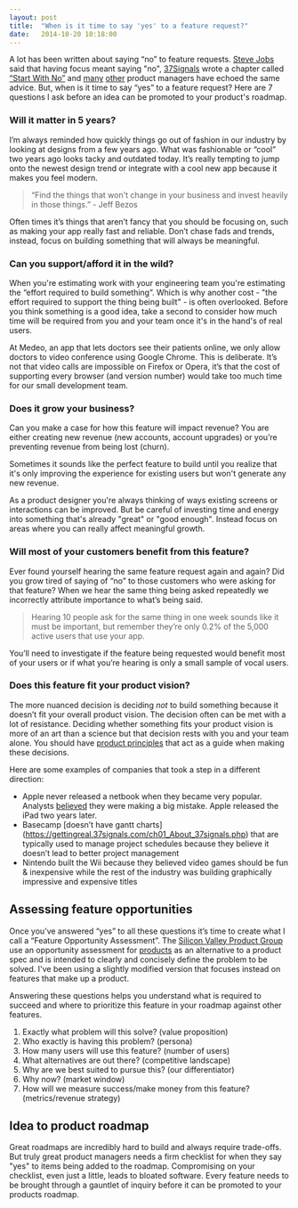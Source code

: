 ```yaml
---
layout: post
title:  "When is it time to say 'yes' to a feature request?"
date:   2014-10-20 10:18:00
---
```


A lot has been written about saying “no” to feature requests. [Steve Jobs](https://www.youtube.com/watch?v=H8eP99neOVs) said that having focus meant saying "no", [37Signals](http://www.37signals.com) wrote a chapter called [“Start With No”](https://gettingreal.37signals.com/ch05_Start_With_No.php) and [many](http://blog.intercom.io/product-strategy-means-saying-no/) [other](https://www.prodpad.com/2014/05/saying-tough-love-product-managers/) product managers have echoed the same advice. But, when is it time to say “yes” to a feature request? Here are 7 questions I ask before an idea can be promoted to your product's roadmap.

### Will it matter in 5 years?

I’m always reminded how quickly things go out of fashion in our industry by looking at designs from a few years ago. What was fashionable or “cool” two years ago looks tacky and outdated today. It’s really tempting to jump onto the newest design trend or integrate with a cool new app because it makes you feel modern.

> “Find the things that won't change in your business and invest heavily in those things.” - Jeff Bezos

Often times it’s things that aren’t fancy that you should be focusing on, such as making your app really fast and reliable. Don’t chase fads and trends, instead, focus on building something that will always be meaningful.

### Can you support/afford it in the wild?

When you're estimating work with your engineering team you're estimating the “effort required to build something”. Which is why another cost - "the effort required to support the thing being built" -  is often overlooked. Before you think something is a good idea, take a second to consider how much time will be required from you and your team once it's in the hand's of real users.

At Medeo, an app that lets doctors see their patients online, we only allow doctors to video conference using Google Chrome. This is deliberate. It’s not that video calls are impossible on Firefox or Opera, it’s that the cost of supporting every browser (and version number) would take too much time for our small development team.

### Does it grow your business?

Can you make a case for how this feature will impact revenue? You are either creating new revenue (new accounts, account upgrades) or you’re preventing revenue from being lost (churn).

Sometimes it sounds like the perfect feature to build until you realize that it's only improving the experience for existing users but won't generate any new revenue.

As a product designer you're always thinking of ways existing screens or interactions can be improved. But be careful of investing time and energy into something that's already "great" or "good enough". Instead focus on areas where you can really affect meaningful growth.

### Will most of your customers benefit from this feature?

Ever found yourself hearing the same feature request again and again? Did you grow tired of saying of “no” to those customers who were asking for that feature? When we hear the same thing being asked repeatedly we incorrectly attribute importance to what’s being said.

> Hearing 10 people ask for the same thing in one week sounds like it must be important, but remember they’re only 0.2% of the 5,000 active users that use your app.

You’ll need to investigate if the feature being requested would benefit most of your users or if what you’re hearing is only a small sample of vocal users.

### Does this feature fit your product vision?

The more nuanced decision is deciding *not* to build something because it doesn’t fit your overall product vision. The decision often can be met with a lot of resistance. Deciding whether something fits your product vision is more of an art than a science but that decision rests with you and your team alone. You should have [product principles](/2014/09/16/product-principles.html) that act as a guide when making these decisions.

Here are some examples of companies that took a step in a different direction:

- Apple never released a netbook when they became very popular. Analysts [believed](http://www.wired.com/2009/01/apple-still-thi/) they were making a big mistake. Apple released the iPad two years later.
- Basecamp [doesn’t have gantt charts] (https://gettingreal.37signals.com/ch01_About_37signals.php) that are typically used to manage project schedules because they believe it doesn’t lead to better project management
- Nintendo built the Wii because they believed video games should be fun & inexpensive while the rest of the industry was building graphically impressive and expensive titles

## Assessing feature opportunities

Once you’ve answered “yes” to all these questions it’s time to create what I call a “Feature Opportunity Assessment”. The [Silicon Valley Product Group](http://www.svproduct.com/) use an opportunity assessment for [products](http://www.svproduct.com/assessing-product-opportunities/) as an alternative to a product spec and is intended to clearly and concisely define the problem to be solved. I've been using a slightly modified version that focuses instead on features that make up a product.

Answering these questions helps you understand what is required to succeed and where to prioritize this feature in your roadmap against other features.

1. Exactly what problem will this solve? (value proposition)
2. Who exactly is having this problem? (persona)
3. How many users will use this feature? (number of users)
4. What alternatives are out there? (competitive landscape)
5. Why are we best suited to pursue this? (our differentiator)
6. Why now? (market window)
8. How will we measure success/make money from this feature? (metrics/revenue strategy)


## Idea to product roadmap

Great roadmaps are incredibly hard to build and always require trade-offs. But truly great product managers needs a firm checklist for when they say "yes" to items being added to the roadmap. Compromising on your checklist, even just a little, leads to bloated software. Every feature needs to be brought through a gauntlet of inquiry before it can be promoted to your products roadmap.

